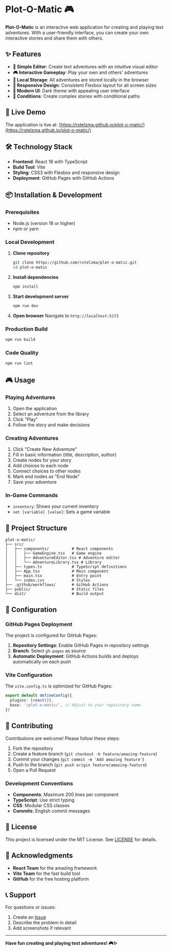 # Plot-O-Matic 🎮

**Plot-O-Matic** is an interactive web application for creating and playing text adventures. With a user-friendly interface, you can create your own interactive stories and share them with others.

## ✨ Features

- **🎯 Simple Editor**: Create text adventures with an intuitive visual editor
- **🎮 Interactive Gameplay**: Play your own and others' adventures
- **💾 Local Storage**: All adventures are stored locally in the browser
- **📱 Responsive Design**: Consistent Flexbox layout for all screen sizes
- **🎨 Modern UI**: Dark theme with appealing user interface
- **🔧 Conditions**: Create complex stories with conditional paths

## 🚀 Live Demo

The application is live at: [https://rstelzma.github.io/plot-o-matic/](https://rstelzma.github.io/plot-o-matic/)

## 🛠️ Technology Stack

- **Frontend**: React 18 with TypeScript
- **Build Tool**: Vite
- **Styling**: CSS3 with Flexbox and responsive design
- **Deployment**: GitHub Pages with GitHub Actions

## 📦 Installation & Development

### Prerequisites

- Node.js (version 18 or higher)
- npm or yarn

### Local Development

1. **Clone repository**
   ```bash
   git clone https://github.com/rstelzma/plot-o-matic.git
   cd plot-o-matic
   ```

2. **Install dependencies**
   ```bash
   npm install
   ```

3. **Start development server**
   ```bash
   npm run dev
   ```

4. **Open browser**
   Navigate to `http://localhost:5173`

### Production Build

```bash
npm run build
```

### Code Quality

```bash
npm run lint
```

## 🎮 Usage

### Playing Adventures

1. Open the application
2. Select an adventure from the library
3. Click "Play"
4. Follow the story and make decisions

### Creating Adventures

1. Click "Create New Adventure"
2. Fill in basic information (title, description, author)
3. Create nodes for your story
4. Add choices to each node
5. Connect choices to other nodes
6. Mark end nodes as "End Node"
7. Save your adventure

### In-Game Commands

- `inventory`: Shows your current inventory
- `set [variable] [value]`: Sets a game variable

## 📁 Project Structure

```
plot-o-matic/
├── src/
│   ├── components/          # React components
│   │   ├── GameEngine.tsx   # Game engine
│   │   ├── AdventureEditor.tsx # Adventure editor
│   │   └── AdventureLibrary.tsx # Library
│   ├── types.ts             # TypeScript definitions
│   ├── App.tsx              # Main component
│   ├── main.tsx             # Entry point
│   └── index.css            # Styles
├── .github/workflows/       # GitHub Actions
├── public/                  # Static files
└── dist/                    # Build output
```

## 🔧 Configuration

### GitHub Pages Deployment

The project is configured for GitHub Pages:

1. **Repository Settings**: Enable GitHub Pages in repository settings
2. **Branch**: Select `gh-pages` as source
3. **Automatic Deployment**: GitHub Actions builds and deploys automatically on each push

### Vite Configuration

The `vite.config.ts` is optimized for GitHub Pages:

```typescript
export default defineConfig({
  plugins: [react()],
  base: '/plot-o-matic/', // Adjust to your repository name
})
```

## 🤝 Contributing

Contributions are welcome! Please follow these steps:

1. Fork the repository
2. Create a feature branch (`git checkout -b feature/amazing-feature`)
3. Commit your changes (`git commit -m 'Add amazing feature'`)
4. Push to the branch (`git push origin feature/amazing-feature`)
5. Open a Pull Request

### Development Conventions

- **Components**: Maximum 200 lines per component
- **TypeScript**: Use strict typing
- **CSS**: Modular CSS classes
- **Commits**: English commit messages

## 📝 License

This project is licensed under the MIT License. See [LICENSE](LICENSE) for details.

## 🙏 Acknowledgments

- **React Team** for the amazing framework
- **Vite Team** for the fast build tool
- **GitHub** for the free hosting platform

## 📞 Support

For questions or issues:

1. Create an [Issue](https://github.com/rstelzma/plot-o-matic/issues)
2. Describe the problem in detail
3. Add screenshots if relevant

---

**Have fun creating and playing text adventures! 🎮✨**
